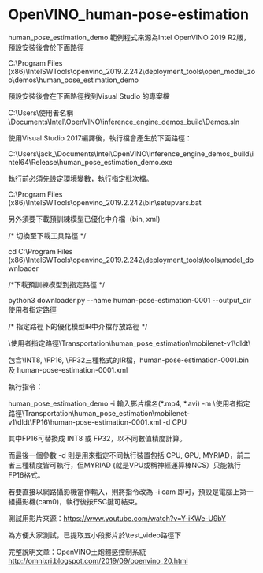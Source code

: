# OpenVINO_human-pose-estimation

human_pose_estimation_demo 範例程式來源為Intel OpenVINO 2019 R2版，預設安裝後會於下面路徑

C:\Program Files (x86)\IntelSWTools\openvino_2019.2.242\deployment_tools\open_model_zoo\demos\human_pose_estimation_demo

預設安裝後會在下面路徑找到Visual Studio 的專案檔

C:\Users\使用者名稱\Documents\Intel\OpenVINO\inference_engine_demos_build\Demos.sln

使用Visual Studio 2017編譯後，執行檔會產生於下面路徑：

C:\Users\jack_\Documents\Intel\OpenVINO\inference_engine_demos_build\intel64\Release\human_pose_estimation_demo.exe


執行前必須先設定環境變數，執行指定批次檔。

C:\Program Files (x86)\IntelSWTools\openvino_2019.2.242\bin\setupvars.bat


另外須要下載預訓練模型已優化中介檔（bin, xml)

/* 切換至下載工具路徑 */

cd C:\Program Files (x86)\IntelSWTools\openvino_2019.2.242\deployment_tools\tools\model_downloader

/*下載預訓練模型到指定路徑 */

python3 downloader.py --name human-pose-estimation-0001 --output_dir 使用者指定路徑

/* 指定路徑下的優化模型IR中介檔存放路徑 */

\使用者指定路徑\Transportation\human_pose_estimation\mobilenet-v1\dldt\

包含\INT8, \FP16, \FP32三種格式的IR檔，human-pose-estimation-0001.bin 及 human-pose-estimation-0001.xml


執行指令：

human_pose_estimation_demo -i 輸入影片檔名(*.mp4, *.avi) -m \使用者指定路徑\Transportation\human_pose_estimation\mobilenet-v1\dldt\FP16\human-pose-estimation-0001.xml -d CPU

其中FP16可替換成 INT8 或 FP32，以不同數值精度計算。

而最後一個參數 -d 則是用來指定不同執行裝置包括 CPU, GPU, MYRIAD，前二者三種精度皆可執行，但MYRIAD (就是VPU或稱神經運算棒NCS）只能執行FP16格式。

若要直接以網路攝影機當作輸入，則將指令改為 -i cam 即可，預設是電腦上第一組攝影機(cam0)，執行後按ESC鍵可結束。


測試用影片來源：https://www.youtube.com/watch?v=Y-iKWe-U9bY

為方便大家測試，已提取五小段影片於\test_video路徑下


完整說明文章：OpenVINO土炮體感控制系統 http://omnixri.blogspot.com/2019/09/openvino_20.html
